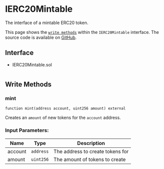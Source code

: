 # IERC20Mintable

The interface of a mintable ERC20 token.

This page shows the [`write methods`](#write-methods) within the `IERC20Mintable` interface. The source code is available on [GitHub](https://github.com/aave/gho/blob/main/src/contracts/gho/interfaces/IERC20Mintable.sol).

## Interface

- IERC20Mintable.sol

  ```solidity

  ```

## Write Methods

### mint

```solidity
function mint(address account, uint256 amount) external
```

Creates an `amount` of new tokens for the `account` address.

### Input Parameters:

| Name    | Type      | Description                      |
| ------- | --------- | -------------------------------- |
| account | `address` | The address to create tokens for |
| amount  | `uint256` | The amount of tokens to create   |
